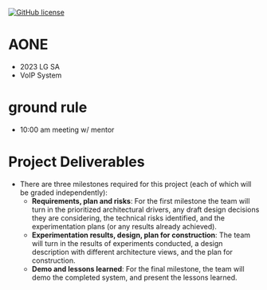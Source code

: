 [![GitHub license](https://img.shields.io/badge/license-MIT-blue.svg)](https://raw.githubusercontent.com/bernedom/SI/master/LICENSE)

# AONE
- 2023 LG SA 
- VoIP System

# ground rule
- 10:00 am meeting w/ mentor

# Project Deliverables
- There are three milestones required for this project (each of which will be graded independently):
  - **Requirements, plan and risks**: For the first milestone the team will turn in the prioritized architectural drivers, any draft design decisions they are considering, the technical risks identified, and the experimentation plans (or any results already achieved).
  - **Experimentation results, design, plan for construction**: The team will turn in the results of experiments conducted, a design description with different architecture views, and the plan for construction.
  - **Demo and lessons learned**: For the final milestone, the team will demo the completed system, and present the lessons learned.
